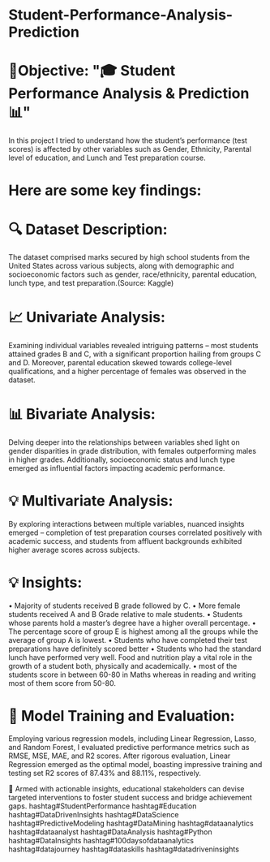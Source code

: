 # Student-Performance-Analysis-Prediction
# 🎯Objective: "🎓 Student Performance Analysis & Prediction 📊"

In this project I tried to understand how the student’s performance (test scores) is affected by other variables such as Gender, Ethnicity, Parental level of education, and Lunch and Test preparation course. 

# Here are some key findings:
# 🔍 Dataset Description: 
The dataset comprised marks secured by high school students from the United States across various subjects, along with demographic and socioeconomic factors such as gender, race/ethnicity, parental education, lunch type, and test preparation.(Source: Kaggle)

# 📈 Univariate Analysis: 
Examining individual variables revealed intriguing patterns – most students attained grades B and C, with a significant proportion hailing from groups C and D. Moreover, parental education skewed towards college-level qualifications, and a higher percentage of females was observed in the dataset.

# 📊 Bivariate Analysis:
Delving deeper into the relationships between variables shed light on gender disparities in grade distribution, with females outperforming males in higher grades. Additionally, socioeconomic status and lunch type emerged as influential factors impacting academic performance.

# 💡 Multivariate Analysis:
By exploring interactions between multiple variables, nuanced insights emerged – completion of test preparation courses correlated positively with academic success, and students from affluent backgrounds exhibited higher average scores across subjects.

# 💡 Insights: 
• Majority of students received B grade followed by C. 
• More female students received A and B Grade relative to male students. 
• Students whose parents hold a master’s degree have a higher overall percentage.
• The percentage score of group E is highest among all the groups while the average of group A is lowest.
• Students who have completed their test preparations have definitely scored better
• Students who had the standard lunch have performed very well. Food and nutrition play a vital role in the growth of a student both, physically and academically. 
• most of the students score in between 60-80 in Maths whereas in reading and writing most of them score from 50-80. 

# 🤖 Model Training and Evaluation: 
Employing various regression models, including Linear Regression, Lasso, and Random Forest, I evaluated predictive performance metrics such as RMSE, MSE, MAE, and R2 scores. After rigorous evaluation, Linear Regression emerged as the optimal model, boasting impressive training and testing set R2 scores of 87.43% and 88.11%, respectively.

🚀 Armed with actionable insights, educational stakeholders can devise targeted interventions to foster student success and bridge achievement gaps.
hashtag#StudentPerformance hashtag#Education hashtag#DataDrivenInsights hashtag#DataScience hashtag#PredictiveModeling hashtag#DataMining hashtag#dataanalytics 
hashtag#dataanalyst hashtag#DataAnalysis hashtag#Python hashtag#DataInsights hashtag#100daysofdataanalytics hashtag#datajourney hashtag#dataskills hashtag#datadriveninsights
